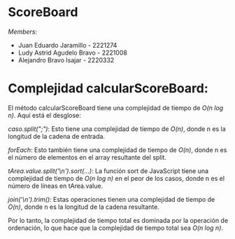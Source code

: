 # ScoreBoard
*Members:* 
- Juan Eduardo Jaramillo - 2221274
- Ludy Astrid Agudelo Bravo - 2221008
- Alejandro Bravo Isajar - 2220332

# Complejidad calcularScoreBoard:

El método calcularScoreBoard tiene una complejidad de tiempo de *O(n log n)*. Aquí está el desglose:

*caso.split(";")*: Esto tiene una complejidad de tiempo de *O(n)*, donde n es la longitud de la cadena de entrada.

*forEach*: Esto también tiene una complejidad de tiempo de *O(n)*, donde n es el número de elementos en el array resultante del split.

*tArea.value.split('\n').sort(...)*: La función sort de JavaScript tiene una complejidad de tiempo de *O(n log n)* en el peor de los casos, donde n es el número de líneas en tArea.value.

*join('\n').trim()*: Estas operaciones tienen una complejidad de tiempo de *O(n)*, donde n es la longitud de la cadena resultante.

Por lo tanto, la complejidad de tiempo total es dominada por la operación de ordenación, lo que hace que la complejidad de tiempo total sea *O(n log n)*.